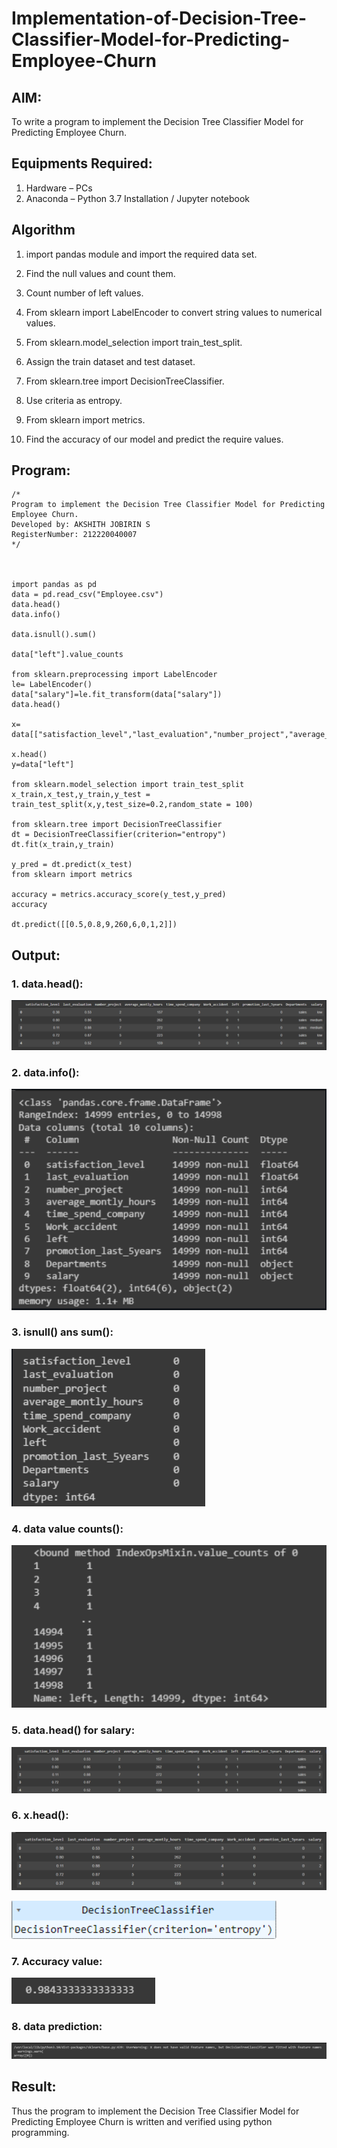 # Implementation-of-Decision-Tree-Classifier-Model-for-Predicting-Employee-Churn

## AIM:

To write a program to implement the Decision Tree Classifier Model for Predicting Employee Churn.

## Equipments Required:

1. Hardware – PCs
2. Anaconda – Python 3.7 Installation / Jupyter notebook

## Algorithm

1. import pandas module and import the required data set.

2. Find the null values and count them.

3. Count number of left values.

4. From sklearn import LabelEncoder to convert string values to numerical values.

5. From sklearn.model_selection import train_test_split.

6. Assign the train dataset and test dataset.

7. From sklearn.tree import DecisionTreeClassifier.

8. Use criteria as entropy.

9. From sklearn import metrics.

10. Find the accuracy of our model and predict the require values.

## Program:

```
/*
Program to implement the Decision Tree Classifier Model for Predicting Employee Churn.
Developed by: AKSHITH JOBIRIN S
RegisterNumber: 212220040007
*/



import pandas as pd
data = pd.read_csv("Employee.csv")
data.head()
data.info()

data.isnull().sum()

data["left"].value_counts

from sklearn.preprocessing import LabelEncoder
le= LabelEncoder()
data["salary"]=le.fit_transform(data["salary"])
data.head()

x= data[["satisfaction_level","last_evaluation","number_project","average_montly_hours","time_spend_company","Work_accident","promotion_last_5years","salary"]]

x.head()
y=data["left"]

from sklearn.model_selection import train_test_split
x_train,x_test,y_train,y_test = train_test_split(x,y,test_size=0.2,random_state = 100)

from sklearn.tree import DecisionTreeClassifier
dt = DecisionTreeClassifier(criterion="entropy")
dt.fit(x_train,y_train)

y_pred = dt.predict(x_test)
from sklearn import metrics

accuracy = metrics.accuracy_score(y_test,y_pred)
accuracy

dt.predict([[0.5,0.8,9,260,6,0,1,2]])

```


## Output:

### 1. data.head():

![linear regression using gradient descent](Output1.png)

### 2. data.info():

![linear regression using gradient descent](Output2.png)

### 3. isnull() ans sum():

![linear regression using gradient descent](Output3.png)

### 4. data value counts():

![linear regression using gradient descent](Output4.png)

### 5. data.head() for salary:

![linear regression using gradient descent](Output5.png)

### 6. x.head():

![linear regression using gradient descent](Output6.png)

![linear regression using gradient descent](Output7.png)

### 7. Accuracy value:

![linear regression using gradient descent](Output8.png)

### 8. data prediction:

![linear regression using gradient descent](Output9.png)

## Result:

Thus the program to implement the Decision Tree Classifier Model for Predicting Employee Churn is written and verified using python programming.
